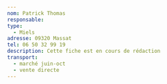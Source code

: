 ```yaml
---
nom: Patrick Thomas
responsable:
type:
  - Miels
adresse: 09320 Massat
tel: 06 50 32 99 19
description: Cette fiche est en cours de rédaction
transport:
  - marché juin-oct
  - vente directe
---
```

